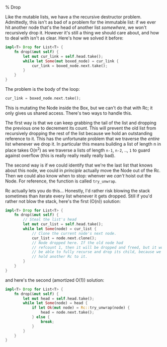 % Drop

Like the mutable lists, we have a the recursive destructor problem.
Admittedly, this isn't as bad of a problem for the immutable list: if we ever
hit another node that's the head of another list *somewhere*, we won't
recursively drop it. However it's still a thing we should care about, and
how to deal with isn't as clear. Here's how we solved it before:

```rust
impl<T> Drop for List<T> {
    fn drop(&mut self) {
        let mut cur_link = self.head.take();
        while let Some(mut boxed_node) = cur_link {
            cur_link = boxed_node.next.take();
        }
    }
}
```

The problem is the body of the loop:

```rust
cur_link = boxed_node.next.take();
```

This is mutating the Node inside the Box, but we can't do that with Rc; it only
gives us shared access. There's two ways to handle this.

The first way is that we can keep grabbing the tail of the list and dropping the
previous one to decrement its count. This will prevent the old list from
recursively dropping the rest of the list because we hold an outstanding
reference to it. This has the unfortunate problem that we traverse the *entire*
list whenever we drop it. In particular this means building a list of length
n in place takes O(n<sup>2</sup>) as we traverse a lists of length `n-1`,
`n-2`, .., `1` to guard against overflow (this is really really really
really bad).

The second way is if we could identify that we're the last list that knows
about this node, we could in *principle* actually move the Node out of the Rc.
Then we could also know when to stop: whenver we *can't* hoist out the Node.
For reference, the function is called `try_unwrap`.

Rc actually lets you do this... Honestly, I'd rather
risk blowing the stack sometimes than iterate every list whenever it gets
dropped. Still if you'd rather not blow the stack, here's the first
(O(n)) solution:

```rust
impl<T> Drop for List<T> {
    fn drop(&mut self) {
        // Steal the list's head
        let mut cur_list = self.head.take();
        while let Some(node) = cur_list {
            // Clone the current node's next node.
            cur_list = node.next.clone();
            // Node dropped here. If the old node had
            // refcount 1, then it will be dropped and freed, but it won't
            // be able to fully recurse and drop its child, because we
            // hold another Rc to it.
        }
    }
}
```

and here's the second (amortized O(1)) solution:

```rust
impl<T> Drop for List<T> {
    fn drop(&mut self) {
        let mut head = self.head.take();
        while let Some(node) = head {
            if let Ok(mut node) = Rc::try_unwrap(node) {
                head = node.next.take();
            } else {
                break;
            }
        }
    }
}
```

